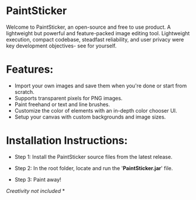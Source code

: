 # PaintSticker
  Welcome to PaintSticker, an open-source and free to use product. A lightweight but powerful and feature-packed image editing tool. Lightweight execution, compact codebase, steadfast reliability, and user privacy were key development objectives- see for yourself.  

# Features:
- Import your own images and save them when you're done or start from scratch.
- Supports transparent pixels for PNG images.
- Paint freehand or text and line brushes.
- Customize the color of elements with an in-depth color chooser UI.
- Setup your canvas with custom backgrounds and image sizes.

# Installation Instructions:
- Step 1:
Install the PaintSticker source files from the latest release.

- Step 2:
In the root folder, locate and run the '**PaintSticker.jar**' file.

- Step 3:
Paint away!

 _Creativity not included_ *
